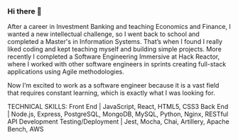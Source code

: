 ### Hi there 👋


After a career in Investment Banking and teaching Economics and Finance, I wanted a new intellectual challenge, so I went back to school and completed a Master's in Information Systems. That’s when I found I really liked coding and kept teaching myself and building simple projects. More recently I completed a Software Engineering Immersive at Hack Reactor, where I worked with other software engineers in sprints creating full-stack applications using Agile methodologies. 

Now I’m excited to work as a software engineer because it is a vast field that requires constant learning, which is exactly what I was looking for. 

TECHNICAL SKILLS:
Front End | JavaScript, React, HTML5, CSS3
Back End | Node.js, Express, PostgreSQL, MongoDB, MySQL, Python, Nginx, RESTful API Development
Testing/Deployment | Jest, Mocha, Chai, Artillery, Apache Bench, AWS
